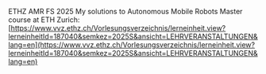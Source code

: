 ETHZ AMR FS 2025
My solutions to Autonomous Mobile Robots Master course at ETH Zurich: [https://www.vvz.ethz.ch/Vorlesungsverzeichnis/lerneinheit.view?lerneinheitId=187040&semkez=2025S&ansicht=LEHRVERANSTALTUNGEN&lang=en](https://www.vvz.ethz.ch/Vorlesungsverzeichnis/lerneinheit.view?lerneinheitId=187040&semkez=2025S&ansicht=LEHRVERANSTALTUNGEN&lang=en)
